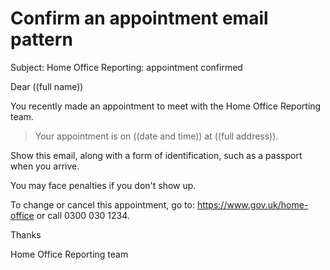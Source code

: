 # Confirm an appointment email pattern

Subject: Home Office Reporting: appointment confirmed

Dear ((full name))

You recently made an appointment to meet with the Home Office Reporting team.

> Your appointment is on ((date and time)) at ((full address)). 

Show this email, along with a form of identification, such as a passport when you arrive.

You may face penalties if you don't show up.

To change or cancel this appointment, go to: https://www.gov.uk/home-office or call 0300 030 1234.

Thanks

Home Office Reporting team
